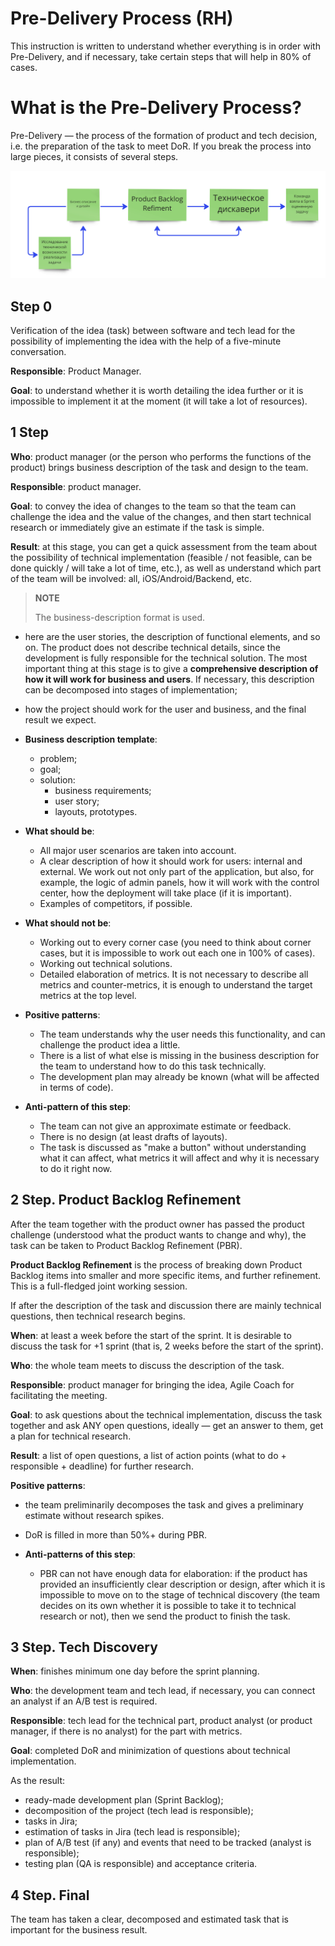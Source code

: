 # Pre-Delivery Process (RH)

This instruction is written to understand whether everything is in order with Pre-Delivery, and if necessary, take certain steps that will help in 80% of cases.


# What is the Pre-Delivery Process?

Pre-Delivery — the process of the formation of product and tech decision, i.e. the preparation of the task to meet DoR. If you break the process into large pieces, it consists of several steps.

![](../image/pre-delivery-post.png)


## Step 0

Verification of the idea (task) between software and tech lead for the possibility of implementing the idea with the help of a five-minute conversation.

**Responsible**: Product Manager.

**Goal**: to understand whether it is worth detailing the idea further or it is impossible to implement it at the moment (it will take a lot of resources).


## 1 Step

**Who**: product manager (or the person who performs the functions of the product) brings business description of the task and design to the team.

**Responsible**: product manager.

**Goal**: to convey the idea of changes to the team so that the team can challenge the idea and the value of the changes, and then start technical research or immediately give an estimate if the task is simple.

**Result**: at this stage, you can get a quick assessment from the team about the possibility of technical implementation (feasible / not feasible, can be done quickly / will take a lot of time, etc.), as well as understand which part of the team will be involved: all, iOS/Android/Backend, etc.


>**NOTE**
> 
> The business-description format is used.

* here are the user stories, the description of functional elements, and so on. The product does not describe technical details, since the development is fully responsible for the technical solution. The most important thing at this stage is to give a **comprehensive description of how it will work for business and users**. If necessary, this description can be decomposed into stages of implementation;
* how the project should work for the user and business, and the final result we expect.

* **Business description template**:
  * problem;
  * goal;
  * solution:
    * business requirements;
    * user story;
    * layouts, prototypes.
* **What should be**:
  * All major user scenarios are taken into account.
  * A clear description of how it should work for users: internal and external. We work out not only part of the application, but also, for example, the logic of admin panels, how it will work with the control center, how the deployment will take place (if it is important).
  * Examples of competitors, if possible. 
* **What should not be**:
  * Working out to every corner case (you need to think about corner cases, but it is impossible to work out each one in 100% of cases).
  * Working out technical solutions.
  * Detailed elaboration of metrics. It is not necessary to describe all metrics and counter-metrics, it is enough to understand the target metrics at the top level.
* **Positive patterns**: 
  * The team understands why the user needs this functionality, and can challenge the product idea a little.
  * There is a list of what else is missing in the business description for the team to understand how to do this task technically.
  * The development plan may already be known (what will be affected in terms of code).
* **Anti-pattern of this step**:
  * The team can not give an approximate estimate or feedback.
  * There is no design (at least drafts of layouts).
  * The task is discussed as "make a button" without understanding what it can affect, what metrics it will affect and why it is necessary to do it right now.


## 2 Step. Product Backlog Refinement

After the team together with the product owner has passed the product challenge (understood what the product wants to change and why), the task can be taken to Product Backlog Refinement (PBR).

**Product Backlog Refinement** is the process of breaking down Product Backlog items into smaller and more specific items, and further refinement. This is a full-fledged joint working session.

If after the description of the task and discussion there are mainly technical questions, then technical research begins.


**When**: at least a week before the start of the sprint. It is desirable to discuss the task for +1 sprint (that is, 2 weeks before the start of the sprint).

**Who**: the whole team meets to discuss the description of the task.

**Responsible**: product manager for bringing the idea, Agile Coach for facilitating the meeting.

**Goal**: to ask questions about the technical implementation, discuss the task together and ask ANY open questions, ideally — get an answer to them, get a plan for technical research. 

**Result**: a list of open questions, a list of action points (what to do + responsible + deadline) for further research.

**Positive patterns**:

* the team preliminarily decomposes the task and gives a preliminary estimate without research spikes.
* DoR is filled in more than 50%+ during PBR.

* **Anti-patterns of this step**:
  * PBR can not have enough data for elaboration: if the product has provided an insufficiently clear description or design, after which it is impossible to move on to the stage of technical discovery (the team decides on its own whether it is possible to take it to technical research or not), then we send the product to finish the task.


## 3 Step. Tech Discovery

**When**: finishes minimum one day before the sprint planning. 

**Who**: the development team and tech lead, if necessary, you can connect an analyst if an A/B test is required.
 
**Responsible**: tech lead for the technical part, product analyst (or product manager, if there is no analyst) for the part with metrics.

**Goal**: completed DoR and minimization of questions about technical implementation.

As the result:

* ready-made development plan (Sprint Backlog);
* decomposition of the project (tech lead is responsible);
* tasks in Jira;
* estimation of tasks in Jira (tech lead is responsible);
* plan of A/B test (if any) and events that need to be tracked (analyst is responsible);
* testing plan (QA is responsible) and acceptance criteria.


## 4 Step. Final

The team has taken a clear, decomposed and estimated task that is important for the business result.

